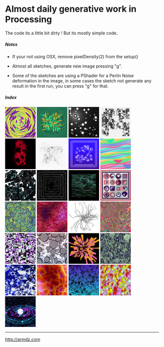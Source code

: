 # Almost daily generative work in Processing

The code its a little bit dirty !
But its mostly simple code.

##### Notes

+ If your not using OSX, remove pixelDensity(2) from the setup()

+ Almost all sketches, generate new image pressing "g".

+ Some of the sketches are using a PShader for a Perlin Noise deformation in the image, in some cases the sketch not generate any result in the first run, you can press "g" for that.

##### Index

<a href="https://github.com/armdz/ProcessingSketchs/tree/master/triangulos"><img src="https://github.com/armdz/ProcessingSketchs/raw/master/triangulos/image.png" width="100" height="100"></a>
<a href="https://github.com/armdz/ProcessingSketchs/tree/master/subrect"><img src="https://github.com/armdz/ProcessingSketchs/raw/master/subrect/image.png" width="100" height="100"></a>
<a href="https://github.com/armdz/ProcessingSketchs/tree/master/sol"><img src="https://github.com/armdz/ProcessingSketchs/raw/master/sol/image.png" width="100" height="100"></a>
<a href="https://github.com/armdz/ProcessingSketchs/tree/master/rRect2"><img src="https://github.com/armdz/ProcessingSketchs/raw/master/rRect2/image.png" width="100" height="100"></a>
<a href="https://github.com/armdz/ProcessingSketchs/tree/master/noiseRing"><img src="https://github.com/armdz/ProcessingSketchs/raw/master/noiseRing/image.png" width="100" height="100"></a>
<a href="https://github.com/armdz/ProcessingSketchs/tree/master/noiseMap"><img src="https://github.com/armdz/ProcessingSketchs/raw/master/noiseMap/image.png" width="100" height="100"></a>
<a href="https://github.com/armdz/ProcessingSketchs/tree/master/noche"><img src="https://github.com/armdz/ProcessingSketchs/raw/master/noche/image.png" width="100" height="100"></a>
<a href="https://github.com/armdz/ProcessingSketchs/tree/master/gradientWaves"><img src="https://github.com/armdz/ProcessingSketchs/raw/master/gradientWaves/image.png" width="100" height="100"></a>
<a href="https://github.com/armdz/ProcessingSketchs/tree/master/Pileta2"><img src="https://github.com/armdz/ProcessingSketchs/raw/master/Pileta2/image.png" width="100" height="100"></a>
<a href="https://github.com/armdz/ProcessingSketchs/tree/master/Pileta"><img src="https://github.com/armdz/ProcessingSketchs/raw/master/Pileta/image.png" width="100" height="100"></a>
<a href="https://github.com/armdz/ProcessingSketchs/tree/master/Montan"><img src="https://github.com/armdz/ProcessingSketchs/raw/master/Montan/image.png" width="100" height="100"></a>
<a href="https://github.com/armdz/ProcessingSketchs/tree/master/Cuadrito2"><img src="https://github.com/armdz/ProcessingSketchs/raw/master/Cuadrito2/image.png" width="100" height="100"></a>
<a href="https://github.com/armdz/ProcessingSketchs/tree/master/Cuadrito"><img src="https://github.com/armdz/ProcessingSketchs/raw/master/Cuadrito/image.png" width="100" height="100"></a>
<a href="https://github.com/armdz/ProcessingSketchs/tree/master/Cora"><img src="https://github.com/armdz/ProcessingSketchs/raw/master/Cora/image.png" width="100" height="100"></a>
<a href="https://github.com/armdz/ProcessingSketchs/tree/master/AxiTentaculos"><img src="https://github.com/armdz/ProcessingSketchs/raw/master/AxiTentaculos/image.png" width="100" height="100"></a>
<a href="https://github.com/armdz/ProcessingSketchs/tree/master/recCircle"><img src="https://github.com/armdz/ProcessingSketchs/raw/master/recCircle/image.png" width="100" height="100"></a>
<a href="https://github.com/armdz/ProcessingSketchs/tree/master/Pesos"><img src="https://github.com/armdz/ProcessingSketchs/raw/master/Pesos/image.png" width="100" height="100"></a>
<a href="https://github.com/armdz/ProcessingSketchs/tree/master/Pack"><img src="https://github.com/armdz/ProcessingSketchs/raw/master/Pack/image.png" width="100" height="100"></a>
<a href="https://github.com/armdz/ProcessingSketchs/tree/master/Pack2"><img src="https://github.com/armdz/ProcessingSketchs/raw/master/Pack2/image.png" width="100" height="100"></a>
<a href="https://github.com/armdz/ProcessingSketchs/tree/master/Bosque"><img src="https://github.com/armdz/ProcessingSketchs/raw/master/Bosque/image.png" width="100" height="100"></a>
<a href="https://github.com/armdz/ProcessingSketchs/tree/master/Bosque2"><img src="https://github.com/armdz/ProcessingSketchs/raw/master/Bosque2/image.png" width="100" height="100"></a>
<a href="https://github.com/armdz/ProcessingSketchs/tree/master/Cell"><img src="https://github.com/armdz/ProcessingSketchs/raw/master/Cell/image.png" width="100" height="100"></a>
<a href="https://github.com/armdz/ProcessingSketchs/tree/master/Estaca"><img src="https://github.com/armdz/ProcessingSketchs/raw/master/Estaca/image.png" width="100" height="100"></a>
<a href="https://github.com/armdz/ProcessingSketchs/tree/master/Flores"><img src="https://github.com/armdz/ProcessingSketchs/raw/master/Flores/image.png" width="100" height="100"></a>
<a href="https://github.com/armdz/ProcessingSketchs/tree/master/Espacio"><img src="https://github.com/armdz/ProcessingSketchs/raw/master/Espacio/image.png" width="100" height="100"></a>
***

http://armdz.com

